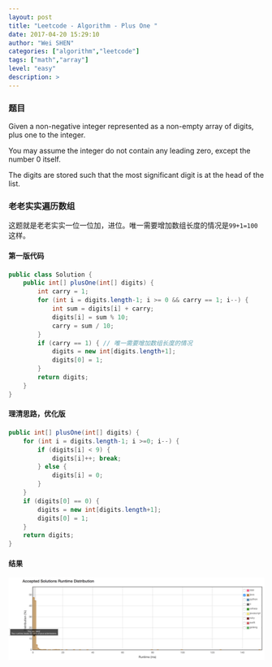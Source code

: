 ```yaml
---
layout: post
title: "Leetcode - Algorithm - Plus One "
date: 2017-04-20 15:29:10
author: "Wei SHEN"
categories: ["algorithm","leetcode"]
tags: ["math","array"]
level: "easy"
description: >
---
```


### 题目
Given a non-negative integer represented as a non-empty array of digits, plus one to the integer.

You may assume the integer do not contain any leading zero, except the number 0 itself.

The digits are stored such that the most significant digit is at the head of the list.

### 老老实实遍历数组
这题就是老老实实一位一位加，进位。唯一需要增加数组长度的情况是`99+1=100`这样。

#### 第一版代码
```java
public class Solution {
    public int[] plusOne(int[] digits) {
        int carry = 1;
        for (int i = digits.length-1; i >= 0 && carry == 1; i--) {
            int sum = digits[i] + carry;
            digits[i] = sum % 10;
            carry = sum / 10;
        }
        if (carry == 1) { // 唯一需要增加数组长度的情况
            digits = new int[digits.length+1];
            digits[0] = 1;
        }
        return digits;
    }
}
```

#### 理清思路，优化版
```java
public int[] plusOne(int[] digits) {
    for (int i = digits.length-1; i >=0; i--) {
        if (digits[i] < 9) {
            digits[i]++; break;
        } else {
            digits[i] = 0;
        }
    }
    if (digits[0] == 0) {
        digits = new int[digits.length+1];
        digits[0] = 1;
    }
    return digits;
}
```


#### 结果
![plus-one-1](/images/leetcode/plus-one-1.png)

